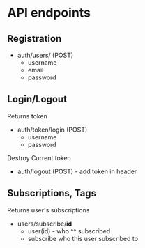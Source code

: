 # API endpoints
## Registration
- auth/users/ (POST)
  - username
  - email
  - password
## Login/Logout
Returns token
- auth/token/login (POST)
  - username
  - password

Destroy Current token
- auth/logout (POST) - add token in header


## Subscriptions, Tags
Returns user's subscriptions
- users/subscribe/**id** 
  - user(id) - who  ^^  subscribed
  - subscribe who this user subscribed to